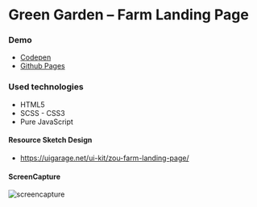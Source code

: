 # Green Garden – Farm Landing Page

### Demo
* [Codepen](https://codepen.io/mustafadalga/pen/KKgYJxP) 
* [Github Pages](https://mustafadalga.github.io/farm-landing-page/)


### Used technologies
 * HTML5  
 * SCSS - CSS3
 * Pure JavaScript

#### Resource Sketch Design
 * https://uigarage.net/ui-kit/zou-farm-landing-page/
 
 #### ScreenCapture
 ![screencapture](https://user-images.githubusercontent.com/25087769/105427205-af700480-5c5d-11eb-80f9-b779df7f43ff.png)

